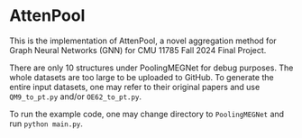 # AttenPool

This is the implementation of AttenPool, a novel aggregation method for Graph Neural Networks (GNN) for CMU 11785 Fall 2024 Final Project.

There are only 10 structures under PoolingMEGNet for debug purposes.
The whole datasets are too large to be uploaded to GitHub.
To generate the entire input datasets, one may refer to their original papers and use ```QM9_to_pt.py``` and/or ```OE62_to_pt.py```.

To run the example code, one may change directory to ```PoolingMEGNet``` and run ```python main.py```.
